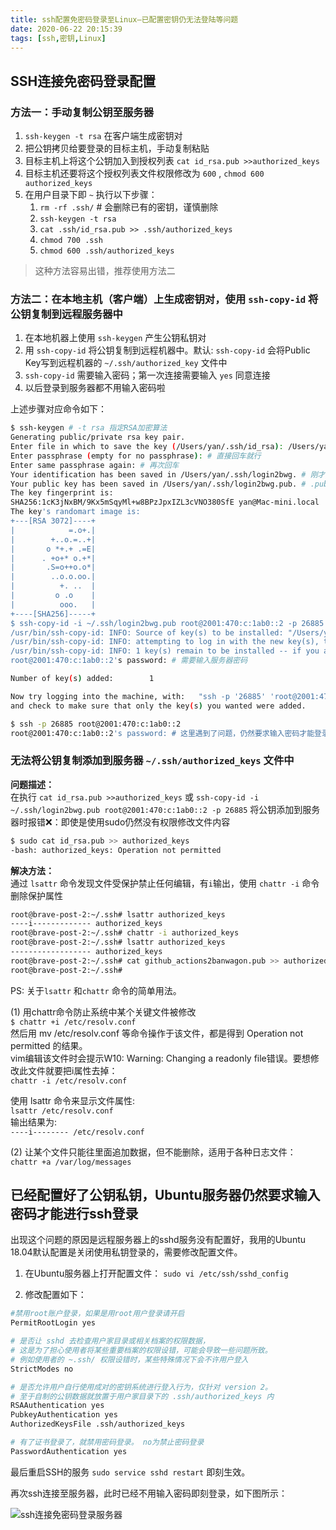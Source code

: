 ```yaml
---
title: ssh配置免密码登录至Linux—已配置密钥仍无法登陆等问题
date: 2020-06-22 20:15:39
tags: [ssh,密钥,Linux]
---
```


## SSH连接免密码登录配置

### 方法一：手动复制公钥至服务器  

1. `ssh-keygen -t rsa` 在客户端生成密钥对  
2. 把公钥拷贝给要登录的目标主机，手动复制粘贴
3. 目标主机上将这个公钥加入到授权列表 `cat id_rsa.pub >>authorized_keys`  
4. 目标主机还要将这个授权列表文件权限修改为 `600` , `chmod 600 authorized_keys`  
5. 在用户目录下即 `~` 执行以下步骤：  
   1. `rm -rf .ssh/` # 会删除已有的密钥，谨慎删除
   2. `ssh-keygen -t rsa`
   3. `cat .ssh/id_rsa.pub >> .ssh/authorized_keys`
   4. `chmod 700 .ssh`
   5. `chmod 600 .ssh/authorized_keys`

> 这种方法容易出错，推荐使用方法二  

<!-- more -->

### **方法二：在本地主机（客户端）上生成密钥对，使用 `ssh-copy-id` 将公钥复制到远程服务器中**  

1. 在本地机器上使用 `ssh-keygen` 产生公钥私钥对
2. 用 `ssh-copy-id` 将公钥复制到远程机器中。默认: `ssh-copy-id` 会将Public Key写到远程机器的 `~/.ssh/authorized_key` 文件中
3. `ssh-copy-id` 需要输入密码；第一次连接需要输入 `yes` 同意连接
4. 以后登录到服务器都不用输入密码啦

上述步骤对应命令如下：

```bash
$ ssh-keygen # -t rsa 指定RSA加密算法
Generating public/private rsa key pair.
Enter file in which to save the key (/Users/yan/.ssh/id_rsa): /Users/yan/.ssh/login2bwg  # 指定密钥保存路径
Enter passphrase (empty for no passphrase): # 直接回车就行
Enter same passphrase again: # 再次回车
Your identification has been saved in /Users/yan/.ssh/login2bwg. # 刚才指定的密钥路径就是私钥文件的路径
Your public key has been saved in /Users/yan/.ssh/login2bwg.pub. # .pub结尾的是私钥所对应的公钥
The key fingerprint is:
SHA256:1cK3jNxBM/9Kx5mSqyMl+w8BPzJpxIZL3cVNO380SfE yan@Mac-mini.local
The key's randomart image is:
+---[RSA 3072]----+
|            =.o+.|
|        +..o.=..+|
|       o *+.+ .=E|
|      . +o+* o.+*|
|       .S=o++o.o*|
|        ..o.o.oo.|
|          +. ..  |
|         o .o    |
|          ooo.   |
+----[SHA256]-----+
$ ssh-copy-id -i ~/.ssh/login2bwg.pub root@2001:470:c:1ab0::2 -p 26885 # 将公钥复制到远程服务器的root用户目录
/usr/bin/ssh-copy-id: INFO: Source of key(s) to be installed: "/Users/yan/.ssh/login2bwg.pub"
/usr/bin/ssh-copy-id: INFO: attempting to log in with the new key(s), to filter out any that are already installed
/usr/bin/ssh-copy-id: INFO: 1 key(s) remain to be installed -- if you are prompted now it is to install the new keys
root@2001:470:c:1ab0::2's password: # 需要输入服务器密码

Number of key(s) added:        1

Now try logging into the machine, with:   "ssh -p '26885' 'root@2001:470:c:1ab0::2'"
and check to make sure that only the key(s) you wanted were added.

$ ssh -p 26885 root@2001:470:c:1ab0::2
root@2001:470:c:1ab0::2's password: # 这里遇到了问题，仍然要求输入密码才能登录。服务器端没有配置开启密钥登录，看下文的方法进行配置。
```

### 无法将公钥复制添加到服务器 `~/.ssh/authorized_keys` 文件中  

**问题描述：**  
在执行 `cat id_rsa.pub >>authorized_keys` 或 `ssh-copy-id -i ~/.ssh/login2bwg.pub root@2001:470:c:1ab0::2 -p 26885` 将公钥添加到服务器时报错❌：即使是使用sudo仍然没有权限修改文件内容  

```bash
$ sudo cat id_rsa.pub >> authorized_keys
-bash: authorized_keys: Operation not permitted
```

**解决方法：**  
通过 `lsattr` 命令发现文件受保护禁止任何编辑，有`i`输出，使用 `chattr -i` 命令删除保护属性

```bash
root@brave-post-2:~/.ssh# lsattr authorized_keys
----i------------- authorized_keys
root@brave-post-2:~/.ssh# chattr -i authorized_keys
root@brave-post-2:~/.ssh# lsattr authorized_keys
------------------ authorized_keys
root@brave-post-2:~/.ssh# cat github_actions2banwagon.pub >> authorized_keys # 已经能够修改authorized_keys的文件内容
root@brave-post-2:~/.ssh#

```

PS: 关于`lsattr` 和`chattr` 命令的简单用法。

(1) 用chattr命令防止系统中某个关键文件被修改  
`$ chattr +i /etc/resolv.conf`  
然后用 mv /etc/resolv.conf 等命令操作于该文件，都是得到 Operation not permitted 的结果。  
vim编辑该文件时会提示W10: Warning: Changing a readonly file错误。要想修改此文件就要把i属性去掉：  
`chattr -i /etc/resolv.conf`

使用 lsattr 命令来显示文件属性:  
`lsattr /etc/resolv.conf`  
输出结果为:  
`----i-------- /etc/resolv.conf`

(2) 让某个文件只能往里面追加数据，但不能删除，适用于各种日志文件：  
`chattr +a /var/log/messages`

## 已经配置好了公钥私钥，Ubuntu服务器仍然要求输入密码才能进行ssh登录

出现这个问题的原因是远程服务器上的sshd服务没有配置好，我用的Ubuntu 18.04默认配置是关闭使用私钥登录的，需要修改配置文件。

1. 在Ubuntu服务器上打开配置文件：  `sudo vi /etc/ssh/sshd_config`  

2. 修改配置如下：  

```bash
#禁用root账户登录，如果是用root用户登录请开启  
PermitRootLogin yes  

# 是否让 sshd 去检查用户家目录或相关档案的权限数据，  
# 这是为了担心使用者将某些重要档案的权限设错，可能会导致一些问题所致。  
# 例如使用者的 ~.ssh/ 权限设错时，某些特殊情况下会不许用户登入  
StrictModes no  

# 是否允许用户自行使用成对的密钥系统进行登入行为，仅针对 version 2。  
# 至于自制的公钥数据就放置于用户家目录下的 .ssh/authorized_keys 内  
RSAAuthentication yes  
PubkeyAuthentication yes  
AuthorizedKeysFile .ssh/authorized_keys  

# 有了证书登录了，就禁用密码登录。 no为禁止密码登录
PasswordAuthentication yes
```

最后重启SSH的服务 `sudo service sshd restart` 即刻生效。

再次ssh连接至服务器，此时已经不用输入密码即刻登录，如下图所示：

![ssh连接免密码登录服务器](ssh.gif)
